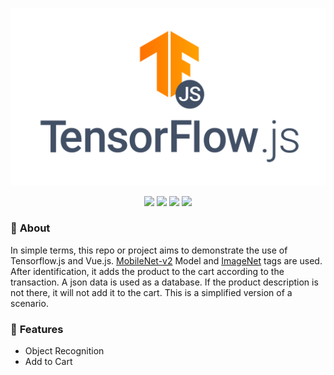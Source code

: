 
![Tensorflow.js](./docs/tfjs_logo.png)


<div align="center">

<img src="https://img.shields.io/badge/TensorFlow-FF6F00?style=for-the-badge&logo=tensorflow&logoColor=white"></img>
<img src="https://img.shields.io/badge/tailwindcss-%2338B2AC.svg?style=for-the-badge&logo=tailwind-css&logoColor=white"></img>
<img src="https://img.shields.io/badge/Vue%20js-35495E?style=for-the-badge&logo=vuedotjs&logoColor=4FC08D"></img>
<img src="https://img.shields.io/badge/Kaggle-20BEFF?style=for-the-badge&logo=Kaggle&logoColor=white"></img>


</div>


### 📔 **About**
In simple terms, this repo or project aims to demonstrate the use of Tensorflow.js and Vue.js. [MobileNet-v2](https://www.kaggle.com/models/google/mobilenet-v2/frameworks/TfJs/variations/035-128-classification/versions/3) Model and [ImageNet](https://storage.googleapis.com/download.tensorflow.org/data/ImageNetLabels.txt) tags are used. After identification, it adds the product to the cart according to the transaction.  A json data is used as a database. If the product description is not there, it will not add it to the cart. This is a simplified version of a scenario.

### 📜 **Features**

- Object Recognition
- Add to Cart



